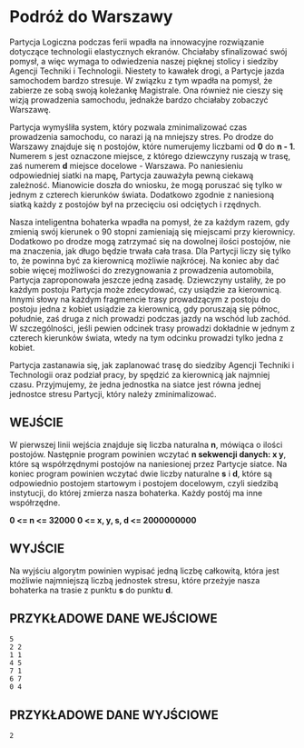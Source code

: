# Podróż do Warszawy

Partycja Logiczna podczas ferii wpadła na innowacyjne rozwiązanie dotyczące technologii elastycznych ekranów. Chciałaby sfinalizować swój pomysł, a więc wymaga to odwiedzenia naszej pięknej stolicy i siedziby Agencji Techniki i Technologii. Niestety to kawałek drogi, a Partycje jazda samochodem bardzo stresuje. W związku z tym wpadła na pomysł, że zabierze ze sobą swoją koleżankę Magistrale. Ona również nie cieszy się wizją prowadzenia samochodu, jednakże bardzo chciałaby zobaczyć Warszawę.

Partycja wymyśliła system, który pozwala zminimalizować czas prowadzenia samochodu, co narazi ją na mniejszy stres. Po drodze do Warszawy znajduje się n postojów, które numerujemy liczbami od **0** do **n - 1**. Numerem s jest oznaczone miejsce, z którego dziewczyny ruszają w trasę, zaś numerem **d** miejsce docelowe - Warszawa. Po naniesieniu odpowiedniej siatki na mapę, Partycja zauważyła pewną ciekawą zależność. Mianowicie doszła do wniosku, że mogą poruszać się tylko w jednym z czterech kierunków świata. Dodatkowo zgodnie z naniesioną siatką każdy z postojów był na przecięciu osi odciętych i rzędnych.

Nasza inteligentna bohaterka wpadła na pomysł, że za każdym razem, gdy zmienią swój kierunek o 90 stopni zamieniają się miejscami przy kierownicy. Dodatkowo po drodze mogą zatrzymać się na dowolnej ilości postojów, nie ma znaczenia, jak długo będzie trwała cała trasa. Dla Partycji liczy się tylko to, że powinna być za kierownicą możliwie najkrócej. Na koniec aby dać sobie więcej możliwości do zrezygnowania z prowadzenia automobila, Partycja zaproponowała jeszcze jedną zasadę. Dziewczyny ustaliły, że po każdym postoju Partycja może zdecydować, czy usiądzie za kierownicą. Innymi słowy na każdym fragmencie trasy prowadzącym z postoju do postoju jedna z kobiet usiądzie za kierownicą, gdy poruszają się północ, południe, zaś druga z nich prowadzi podczas jazdy na wschód lub zachód. W szczególności, jeśli pewien odcinek trasy prowadzi dokładnie w jednym z czterech kierunków świata, wtedy na tym odcinku prowadzi tylko jedna z kobiet.

Partycja zastanawia się, jak zaplanować trasę do siedziby Agencji Techniki i Technologii oraz podział pracy, by spędzić za kierownicą jak najmniej czasu. Przyjmujemy, że jedna jednostka na siatce jest równa jednej jednostce stresu Partycji, który należy zminimalizować.

## WEJŚCIE

W pierwszej linii wejścia znajduje się liczba naturalna **n**, mówiąca o ilości postojów. Następnie program powinien wczytać **n sekwencji danych: x y**, które są współrzędnymi postojów na naniesionej przez Partycje siatce. Na koniec program powinien wczytać dwie liczby naturalne **s** i **d**, które są odpowiednio postojem startowym i postojem docelowym, czyli siedzibą instytucji, do której zmierza nasza bohaterka. Każdy postój ma inne współrzędne.

**0 <= n <= 32000**
**0 <= x, y, s, d <= 2000000000**

## WYJŚCIE

Na wyjściu algorytm powinien wypisać jedną liczbę całkowitą, która jest możliwie najmniejszą liczbą jednostek stresu, które przeżyje nasza bohaterka na trasie z punktu **s** do punktu **d**.

## PRZYKŁADOWE DANE WEJŚCIOWE
```
5
2 2
1 1
4 5
7 1
6 7
0 4
```

## PRZYKŁADOWE DANE WYJŚCIOWE
```
2
```
